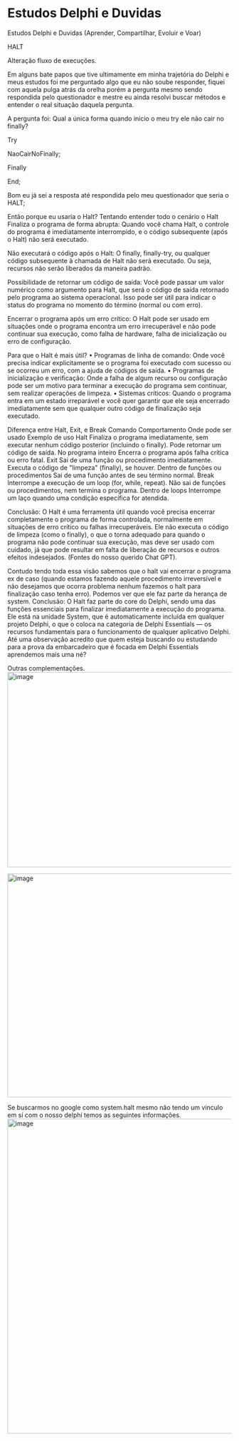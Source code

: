 # Estudos Delphi e Duvidas
Estudos Delphi e Duvidas (Aprender, Compartilhar, Evoluir e Voar)


HALT

Alteração fluxo de execuções.

Em alguns bate papos que tive ultimamente em minha trajetória do Delphi e meus estudos foi me perguntado algo que eu não soube responder, fiquei com aquela pulga atrás da orelha porém a pergunta mesmo sendo respondida pelo questionador e mestre eu ainda resolvi buscar métodos e entender o real situação daquela pergunta.

A pergunta foi: Qual a única forma quando inicio o meu try ele não cair no finally?

Try

NaoCairNoFinally;

Finally

End; 

Bom eu já sei a resposta até respondida pelo meu questionador que seria o HALT;

Então porque eu usaria o Halt?
Tentando entender todo o cenário o Halt Finaliza o programa de forma abrupta: Quando você chama Halt, o controle do programa é imediatamente interrompido, e o código subsequente (após o Halt) não será executado.

 Não executará o código após o Halt: O finally, finally-try, ou qualquer código subsequente à chamada de Halt não será executado. Ou seja, recursos não serão liberados da maneira padrão.

 Possibilidade de retornar um código de saída: Você pode passar um valor numérico como argumento para Halt, que será o código de saída retornado pelo programa ao sistema operacional. Isso pode ser útil para indicar o status do programa no momento do término (normal ou com erro).

Encerrar o programa após um erro crítico:
O Halt pode ser usado em situações onde o programa encontra um erro irrecuperável e não pode continuar sua execução, como falha de hardware, falha de inicialização ou erro de configuração.



Para que o Halt é mais útil?
•	Programas de linha de comando: Onde você precisa indicar explicitamente se o programa foi executado com sucesso ou se ocorreu um erro, com a ajuda de códigos de saída.
•	Programas de inicialização e verificação: Onde a falha de algum recurso ou configuração pode ser um motivo para terminar a execução do programa sem continuar, sem realizar operações de limpeza.
•	Sistemas críticos: Quando o programa entra em um estado irreparável e você quer garantir que ele seja encerrado imediatamente sem que qualquer outro código de finalização seja executado.

Diferença entre Halt, Exit, e Break
Comando	Comportamento	Onde pode ser usado	Exemplo de uso
Halt	Finaliza o programa imediatamente, sem executar nenhum código posterior (incluindo o finally). Pode retornar um código de saída.	No programa inteiro	Encerra o programa após falha crítica ou erro fatal.
Exit	Sai de uma função ou procedimento imediatamente. Executa o código de "limpeza" (finally), se houver.	Dentro de funções ou procedimentos	Sai de uma função antes de seu término normal.
Break	Interrompe a execução de um loop (for, while, repeat). Não sai de funções ou procedimentos, nem termina o programa.	Dentro de loops	Interrompe um laço quando uma condição específica for atendida.

Conclusão:
O Halt é uma ferramenta útil quando você precisa encerrar completamente o programa de forma controlada, normalmente em situações de erro crítico ou falhas irrecuperáveis. Ele não executa o código de limpeza (como o finally), o que o torna adequado para quando o programa não pode continuar sua execução, mas deve ser usado com cuidado, já que pode resultar em falta de liberação de recursos e outros efeitos indesejados.
(Fontes do nosso querido Chat GPT).

Contudo tendo toda essa visão sabemos que o halt vai encerrar o programa ex de caso (quando estamos fazendo aquele procedimento irreversível e não desejamos que ocorra problema nenhum fazemos o halt para finalização caso tenha erro).
Podemos ver que ele faz parte da herança de system.
Conclusão:
O Halt faz parte do core do Delphi, sendo uma das funções essenciais para finalizar imediatamente a execução do programa. Ele está na unidade System, que é automaticamente incluída em qualquer projeto Delphi, o que o coloca na categoria de Delphi Essentials — os recursos fundamentais para o funcionamento de qualquer aplicativo Delphi.
Até uma observação acredito que quem esteja buscando ou estudando para a prova da embarcadeiro que é focada em Delphi Essentials aprendemos mais uma né?

Outras complementações.
 <img width="886" height="438" alt="image" src="https://github.com/user-attachments/assets/1ba12f43-ec6c-4bdd-8c37-027bd8b81598" />

 <img width="884" height="502" alt="image" src="https://github.com/user-attachments/assets/da8b933e-b6eb-4604-bdce-22191c4f8c16" />


Se buscarmos no google como system.halt mesmo não tendo um vinculo em sí com o nosso delphi temos as seguintes informações. 
<img width="884" height="706" alt="image" src="https://github.com/user-attachments/assets/e924022f-d60f-4824-8aa8-570d1ed8e8be" />

